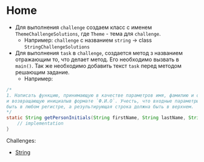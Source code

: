 # Home
- Для выполнения `challenge` создаем класс с именем `ThemeChallengeSolutions`, где `Theme` - тема для `challenge`.
    - Например: `challenge` с названием `string` -> class `StringChallengeSolutions`
- Для выполнения `task` в `challenge`, создается метод з названием отражающим то, что делает метод. Его необходимо вызвать в `main()`. Так же необходимо добавить текст `task` перед методом решающим задание.
    - Например:
```java
/*
1. Написать функцию, принимающую в качестве параметров имя, фамилию и отчество 
и возвращающую инициалыв формате `Ф.И.О`. Учесть, что входные параметры могут
быть в любом регистре, а результирующая строка должна быть в верхнем.
*/
static String getPersonInitials(String firstName, String lastName, String middleName) {
    // implementation
}
``` 


Challenges:
- [String](string.md)